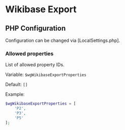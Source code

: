 # Wikibase Export

## PHP Configuration

Configuration can be changed via [LocalSettings.php].

### Allowed properties

List of allowed property IDs.

Variable: `$wgWikibaseExportProperties`

Default: `[]`

Example:

```php
$wgWikibaseExportProperties = [
	'P2',
	'P3',
	'P5'
];
```
